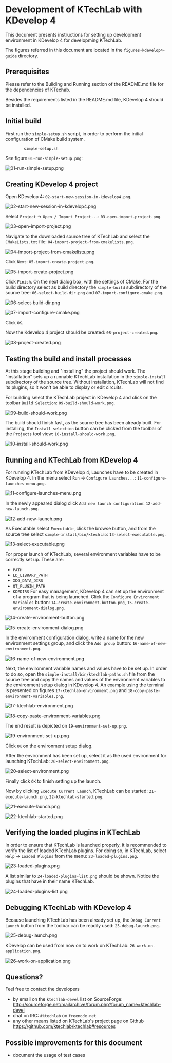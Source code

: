 Development of KTechLab with KDevelop 4
=======================================

This document presents instructions for setting up development environment
in KDevelop 4 for developming KTechLab.

The figures referred in this document are located in the
`figures-kdevelop4-guide`
directory.

Prerequisites
-------------

Please refer to the
Building and Running
section of the README.md file for the dependencies of KTechab.

Besides the requirements listed in the README.md file,
KDevelop 4 should be installed.

Initial build
-------------

First run the `simple-setup.sh` script, in order to perform the initial
configuration of CMake build system.

            simple-setup.sh

See figure `01-run-simple-setup.png`:

![01-run-simple-setup.png](figures-kdevelop4-guide/01-run-simple-setup.png)

Creating KDevelop 4 project
---------------------------

Open KDevelop 4: `02-start-new-session-in-kdevelop4.png`.

![02-start-new-session-in-kdevelop4.png](figures-kdevelop4-guide/02-start-new-session-in-kdevelop4.png)

Select `Project` -> `Open / Import Project...`: `03-open-import-project.png`.

![03-open-import-project.png](figures-kdevelop4-guide/03-open-import-project.png)

Navigate to the downloaded source tree of KTechLab and
select the `CMakeLists.txt` file: `04-import-project-from-cmakelists.png`.

![04-import-project-from-cmakelists.png](figures-kdevelop4-guide/04-import-project-from-cmakelists.png)

Click `Next`: `05-import-create-project.png`.

![05-import-create-project.png](figures-kdevelop4-guide/05-import-create-project.png)

Click `Finish`.
On the next dialog box, with the settings of CMake,
For the build directory select as build directory the `simple-build`
subdirectory of the source tree:
`06-select-build-dir.png` and
`07-import-configure-cmake.png`.

![06-select-build-dir.png](figures-kdevelop4-guide/06-select-build-dir.png)

![07-import-configure-cmake.png](figures-kdevelop4-guide/07-import-configure-cmake.png)

Click `OK`.

Now the Kdevelop 4 project should be created: `08-project-created.png`.

![08-project-created.png](figures-kdevelop4-guide/08-project-created.png)


Testing the build and install processes
---------------------------------------

At this stage building and "installing" the project should work.
The "installation" sets up a runnable KTechLab installation in the
`simple-install` subdirectory of the source tree.
Without installation, KTechLab will not find its plugins, so it won't be
able to display or edit circuits.

For building select the KTechLab project in KDevelop 4 and click on the
toolbar `Build Selection`: `09-build-should-work.png`.

![09-build-should-work.png](figures-kdevelop4-guide/09-build-should-work.png)

The build should finish fast, as the source tree has been already built.
For installing, the `Install selection` button can be clicked from the
toolbar of the `Projects` tool view: `10-install-should-work.png`.

![10-install-should-work.png](figures-kdevelop4-guide/10-install-should-work.png)


Running and  KTechLab from KDevelop 4
------------------------------------------------

For running KTechLab from KDevelop 4, Launches have to be created in
KDevelop 4.
In the menu select `Run` -> `Configure Launches...`:
`11-configure-launches-menu.png`.

![11-configure-launches-menu.png](figures-kdevelop4-guide/11-configure-launches-menu.png)

In the newly appeared dialog click `Add new launch configuration`:
`12-add-new-launch.png`.

![12-add-new-launch.png](figures-kdevelop4-guide/12-add-new-launch.png)

As Executable select `Executable`, click the browse button, and
from the source tree select
`simple-install/bin/ktechlab`: `13-select-executable.png`.

![13-select-executable.png](figures-kdevelop4-guide/13-select-executable.png)

For proper launch of KTechLab, several environment variables have to be
correctly set up. These are:
- `PATH`
- `LD_LIBRARY_PATH`
- `XDG_DATA_DIRS`
- `QT_PLUGIN_PATH`
- `KDEDIRS`
For easy management, KDevelop 4 can set up the environment of a program that
is being launched.
Click the `Configure Environment Variables` button:
`14-create-environment-button.png`,
`15-create-environment-dialog.png`.

![14-create-environment-button.png](figures-kdevelop4-guide/14-create-environment-button.png)

![15-create-environment-dialog.png](figures-kdevelop4-guide/15-create-environment-dialog.png)

In the environment configuration dialog, write a name for the new
environment settings group, and click the `Add group` button:
`16-name-of-new-environment.png`.

![16-name-of-new-environment.png](figures-kdevelop4-guide/16-name-of-new-environment.png)

Next, the environment variable names and values have to be set up.
In order to do so, open the `simple-install/bin/ktechlab-paths.sh`
file from the source tree and copy the names and values of the
environment variables to the environment setup dialog in KDevelop 4.
An example using the terminal is presented on figures
`17-ktechlab-environment.png` and
`18-copy-paste-environment-variables.png`.

![17-ktechlab-environment.png](figures-kdevelop4-guide/17-ktechlab-environment.png)

![18-copy-paste-environment-variables.png](figures-kdevelop4-guide/18-copy-paste-environment-variables.png)

The end result is depicted on
`19-environment-set-up.png`.

![19-environment-set-up.png](figures-kdevelop4-guide/19-environment-set-up.png)

Click `OK` on the environment setup dialog.

After the environment has been set up, select it as the used environment
for launching KTechLab:
`20-select-environment.png`.

![20-select-environment.png](figures-kdevelop4-guide/20-select-environment.png)

Finally click `OK` to finish setting up the launch.

Now by clicking `Execute Current Launch`, KTechLab can be started:
`21-execute-launch.png`,
`22-ktechlab-started.png`.

![21-execute-launch.png](figures-kdevelop4-guide/21-execute-launch.png)

![22-ktechlab-started.png](figures-kdevelop4-guide/22-ktechlab-started.png)


Verifying the loaded plugins in KTechLab
----------------------------------------

In order to ensure that KTechLab is launched properly, it is recommended to
verify the list of loaded KTechLab plugins.
For doing so, in KTechLab, select `Help` -> `Loaded Plugins` from the menu:
`23-loaded-plugins.png`.

![23-loaded-plugins.png](figures-kdevelop4-guide/23-loaded-plugins.png)


A list similar to `24-loaded-plugins-list.png` should be shown.
Notice the plugins that have in their name KTechLab.

![24-loaded-plugins-list.png](figures-kdevelop4-guide/24-loaded-plugins-list.png)


Debugging KTechLab with KDevelop 4
----------------------------------

Because launching KTechLab has been already set up,
the `Debug Current Launch` button from the toolbar can be readily used:
`25-debug-launch.png`.

![25-debug-launch.png](figures-kdevelop4-guide/25-debug-launch.png)

KDevelop can be used from now on to work on KTechLab:
`26-work-on-application.png`.

![26-work-on-application.png](figures-kdevelop4-guide/26-work-on-application.png)


Questions?
----------
Feel free to contact the developers
- by email on the `ktechlab-devel` list on SourceForge:
    http://sourceforge.net/mailarchive/forum.php?forum_name=ktechlab-devel
- chat on IRC: `#ktechlab` on `freenode.net`
- any other means listed on KTechLab's project page on Github
    https://github.com/ktechlab/ktechlab#resources

Possible improvements for this document
---------------------------------------
- document the usage of test cases
